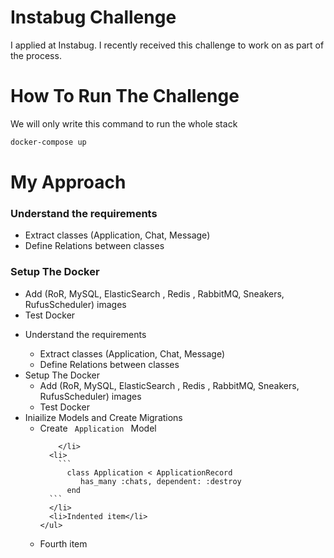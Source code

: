 
# Instabug Challenge

I applied at Instabug. I recently received this challenge to work on as part of the process.

# How To Run The Challenge

We will only write this command to run the whole stack 
``` bash
docker-compose up
``` 

# My Approach
### Understand the requirements
- Extract classes (Application, Chat, Message)
- Define Relations between classes 


### Setup The Docker
- Add (RoR, MySQL, ElasticSearch , Redis , RabbitMQ, Sneakers, RufusScheduler) images
- Test Docker

<ul>
  <li>Understand the requirements</li>
      <ul>
      <li>Extract classes (Application, Chat, Message)</li>
      <li>Define Relations between classes </li>
    </ul>
  <li>Setup The Docker
        <ul>
        <li>Add (RoR, MySQL, ElasticSearch , Redis , RabbitMQ, Sneakers, RufusScheduler) images</li>
        <li>Test Docker</li>
        </ul>
     </li>
  <li>Iniailize Models and Create Migrations
    <ul>
      <li>
               Create <code> Application </code> Model 
        
        </li>
      <li>
        ```
          class Application < ApplicationRecord
             has_many :chats, dependent: :destroy
          end
      ```
      </li>
      <li>Indented item</li>
    </ul>
  </li>
  <li>Fourth item</li>
</ul>
